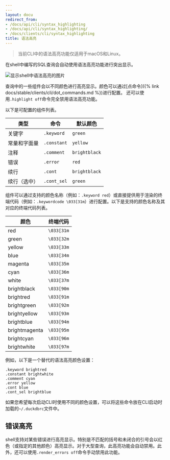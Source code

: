 ```yaml
---
---
layout: docu
redirect_from:
- /docs/api/cli/syntax_highlighting
- /docs/api/cli/syntax_highlighting/
- /docs/clients/cli/syntax_highlighting
title: 语法高亮
---
```


> 当前CLI中的语法高亮功能仅适用于macOS和Linux。

在shell中编写的SQL查询会自动使用语法高亮功能进行突出显示。

![显示shell中语法高亮的图片](/images/syntax_highlighting_screenshot.png)

查询中的一些组件会以不同颜色进行高亮显示。颜色可以通过[点命令]({% link docs/stable/clients/cli/dot_commands.md %})进行配置。
还可以使用`.highlight off`命令完全禁用语法高亮功能。

以下是可配置的组件列表。

|          类型           |   命令   |  默认颜色  |
|-------------------------|-------------|-----------------|
| 关键字                | `.keyword`  | `green`         |
| 常量和字面量           | `.constant` | `yellow`        |
| 注释                  | `.comment`  | `brightblack`   |
| 错误                  | `.error`    | `red`           |
| 续行                  | `.cont`     | `brightblack`   |
| 续行（选中）           | `.cont_sel` | `green`         |

组件可以通过支持的颜色名称（例如：`.keyword red`）或直接提供用于渲染的终端代码（例如：`.keywordcode \033[31m`）进行配置。以下是支持的颜色名称及其对应的终端代码列表。

|     颜色     | 终端代码 |
|---------------|---------------|
| red           | `\033[31m`    |
| green         | `\033[32m`    |
| yellow        | `\033[33m`    |
| blue          | `\033[34m`    |
| magenta       | `\033[35m`    |
| cyan          | `\033[36m`    |
| white         | `\033[37m`    |
| brightblack   | `\033[90m`    |
| brightred     | `\033[91m`    |
| brightgreen   | `\033[92m`    |
| brightyellow  | `\033[93m`    |
| brightblue    | `\033[94m`    |
| brightmagenta | `\033[95m`    |
| brightcyan    | `\033[96m`    |
| brightwhite   | `\033[97m`    |

例如，以下是一个替代的语法高亮颜色设置：

```text
.keyword brightred
.constant brightwhite
.comment cyan
.error yellow
.cont blue
.cont_sel brightblue
```

如果您希望每次启动CLI时使用不同的颜色设置，可以将这些命令放在CLI启动时加载的`~/.duckdbrc`文件中。

## 错误高亮

shell支持对某些错误进行高亮显示。特别是不匹配的括号和未闭合的引号会以红色（或指定的其他颜色）高亮显示。对于大型查询，此高亮功能会自动禁用。此外，还可以使用`.render_errors off`命令手动禁用此功能。